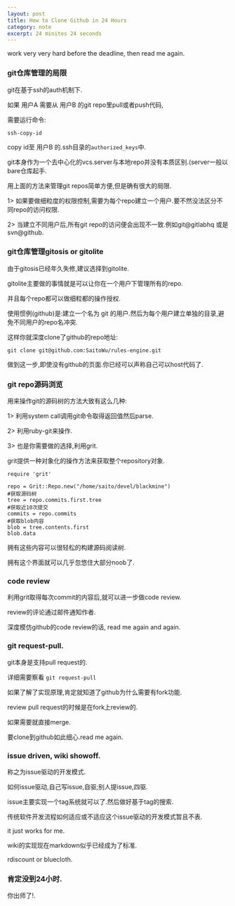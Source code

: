 ```yaml
---
layout: post
title: How to Clone Github in 24 Hours
category: note
excerpt: 24 minites 24 seconds
---
```


work very very hard before the deadline, then read me again.

### git仓库管理的局限

git在基于ssh的auth机制下.

如果 用户A 需要从 用户B 的git repo里pull或者push代码,

需要运行命令:

`ssh-copy-id`

copy id至 用户B 的.ssh目录的`authorized_keys`中.

git本身作为一个去中心化的vcs.server与本地repo并没有本质区别.(server一般以bare仓库起手.

用上面的方法来管理git repos简单方便,但是确有很大的局限.

1> 如果要做细粒度的权限控制,需要为每个repo建立一个用户.要不然没法区分不同repo的访问权限.

2> 当建立不同用户后,所有git repo的访问便会出现不一致.例如git@gitlabhq 或是 svn@github.

### git仓库管理gitosis or gitolite

由于gitosis已经年久失修,建议选择到gitolite.

gitolite主要做的事情就是可以让你在一个用户下管理所有的repo.

并且每个repo都可以做细粒都的操作授权.

使用惯例(github)是:建立一个名为 git 的用户.然后为每个用户建立单独的目录,避免不同用户的repo名冲突.

这样你就深度clone了github的repo地址:

`git clone git@github.com:SaitoWu/rules-engine.git`

做到这一步,即使没有github的页面.你已经可以声称自己可以host代码了.

### git repo源码浏览

用来操作git的源码树的方法大致有这么几种:

1> 利用system call调用git命令取得返回值然后parse.

2> 利用ruby-git来操作.

3> 也是你需要做的选择,利用grit.

grit提供一种对象化的操作方法来获取整个repository对象.

    require 'grit'
    
    repo = Grit::Repo.new("/home/saito/devel/blackmine")
    #获取源码树
    tree = repo.commits.first.tree
    #获取近10次提交
    commits = repo.commits
    #获取blob内容
    blob = tree.contents.first
    blob.data

拥有这些内容可以很轻松的构建源码阅读树.

拥有这个界面就可以几乎忽悠住大部分noob了.

### code review

利用grit取得每次commit的内容后,就可以进一步做code review.

review的评论通过邮件通知作者.

深度模仿github的code review的话, read me again and again.

### git request-pull.

git本身是支持pull request的.

详细需要察看 `git request-pull`

如果了解了实现原理,肯定就知道了github为什么需要有fork功能.

review pull request的时候是在fork上review的.

如果需要就直接merge.

要clone到github如此细心.read me again.

### issue driven, wiki showoff.

称之为issue驱动的开发模式.

如何issue驱动,自己写issue,自驱;别人提issue,四驱.

issue主要实现一个tag系统就可以了.然后做好基于tag的搜索.

传统软件开发流程如何适应或不适应这个issue驱动的开发模式暂且不表.

it just works for me.

wiki的实现现在markdown似乎已经成为了标准.

rdiscount or bluecloth.

### 肯定没到24小时.

你出师了!.
